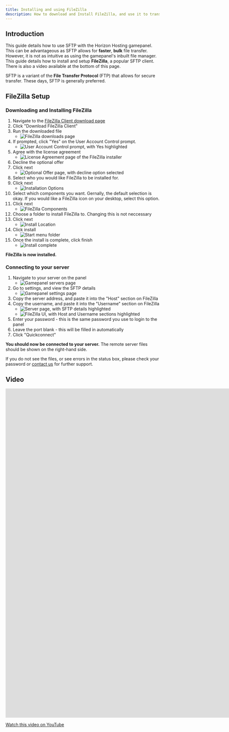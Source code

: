 ```yaml
---
title: Installing and using FileZilla
description: How to download and Install FileZilla, and use it to transfer files to your server.
---
```


## Introduction
This guide details how to use SFTP with the Horizon Hosting gamepanel. This can be advantageous as SFTP allows for **faster**, **bulk** file transfer. However, it is not as intuitive as using the gamepanel's inbuilt file manager. This guide details how to install and setup **FileZilla**, a popular SFTP client. There is also a video available at the bottom of this page.

SFTP is a variant of the **File Transfer Protocol** (FTP) that allows for secure transfer. These days, SFTP is generally preferred.

## FileZilla Setup
### Downloading and Installing FileZilla
1. Navigate to the [FileZilla Client download page](https://filezilla-project.org/download.php)
2. Click "Download FileZilla Client"
3. Run the downloaded file
   - ![FileZilla downloads page](https://archive.horizonnetworks.uk/Resources/Documentation/Using%20SFTP/1FileZilla%20Download.png)
4. If prompted, click "Yes" on the User Account Control prompt.
   - ![User Account Control prompt, with Yes highlighted](https://archive.horizonnetworks.uk/Resources/Documentation/Using%20SFTP/2Windows%20Prompt.png)
5. Agree with the license agreement
   - ![License Agreement page of the FileZilla installer](https://archive.horizonnetworks.uk/Resources/Documentation/Using%20SFTP/3Installer%20Accept.png)
6. Decline the optional offer
7. Click next
   - ![Optional Offer page, with decline option selected](https://archive.horizonnetworks.uk/Resources/Documentation/Using%20SFTP/4Installer%20Decline%20Offer.png)
8. Select who you would like FileZilla to be installed for.
9. Click next
   - ![Installation Options](https://archive.horizonnetworks.uk/Resources/Documentation/Using%20SFTP/5Installation%20Options.png)
10. Select which components you want. Gernally, the default selection is okay. If you would like a FileZilla icon on your desktop, select this option.
11. Click next
    - ![FileZilla Components](https://archive.horizonnetworks.uk/Resources/Documentation/Using%20SFTP/6Installer%20Components.png)
12. Choose a folder to install FileZilla to. Changing this is not neccessary
13. Click next
    - ![Install Location](https://archive.horizonnetworks.uk/Resources/Documentation/Using%20SFTP/7Installer%20Install%20Location.png)
14. Click install
    - ![Start menu folder](https://archive.horizonnetworks.uk/Resources/Documentation/Using%20SFTP/8Installer%20Start%20Menu%20Folder.png)
15. Once the install is complete, click finish
    - ![Install complete](https://archive.horizonnetworks.uk/Resources/Documentation/Using%20SFTP/9Installer%20Completion.png)

**FileZilla is now installed.**

### Connecting to your server
1. Navigate to your server on the panel
   - ![Gamepanel servers page](https://archive.horizonnetworks.uk/Resources/Documentation/Using%20SFTP/10Horizon%20Panel%20Servers.png)
2. Go to settings, and view the SFTP details
   - ![Gamepanel settings page](https://archive.horizonnetworks.uk/Resources/Documentation/Using%20SFTP/11Horizon%20Panel%20Server%20Settings.png)
3. Copy the server address, and paste it into the "Host" section on FileZilla
4. Copy the username, and paste it into the "Username" section on FileZilla
   - ![Server page, with SFTP details highlighted](https://archive.horizonnetworks.uk/Resources/Documentation/Using%20SFTP/12Horizon%20Panel%20SFTP%20Details.png)
   - ![FileZilla UI, with Host and Username sections highlighted](https://archive.horizonnetworks.uk/Resources/Documentation/Using%20SFTP/13FileZilla%20Connection%20Details.png)
5. Enter your password - this is the same password you use to login to the panel
6. Leave the port blank - this will be filled in automatically
7. Click "Quickconnect"

**You should now be connected to your server.** The remote server files should be shown on the right-hand side. 

If you do not see the files, or see errors in the status box, please check your password or [contact us](/general/getting-support) for further support.


## Video 

<iframe width="1920" height="1080" src="https://www.youtube.com/embed/Ex3IiPE1Eg8" title="YouTube video player" frameborder="0" allow="accelerometer; autoplay; clipboard-write; encrypted-media; gyroscope; picture-in-picture; web-share" allowfullscreen></iframe>

[Watch this video on YouTube](https://www.youtube.com/watch?v=Ex3IiPE1Eg8)
